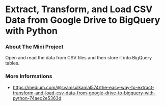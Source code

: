 # Extract, Transform, and Load CSV Data from Google Drive to BigQuery with Python



<!-- About The Mini Project-->
### About The Mini Project
Open and read the data from CSV files and then store it into BigQuery tables.

### More Informations
* https://medium.com/@syamsulkamal574/the-easy-way-to-extract-transform-and-load-csv-data-from-google-drive-to-bigquery-with-python-74aec2e5363d
